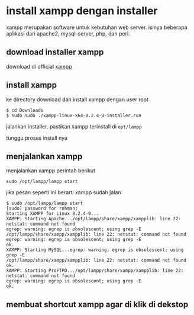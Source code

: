 # install xampp dengan installer
xampp merupakan software untuk kebutuhan web server. isinya beberapa aplikasi
dari apache2, mysql-server, php, dan perl. 

## download installer xampp
download di official [xampp](https://www.apachefriends.org/download.html)

## install xampp
ke directory download dan install xampp dengan user root
```
$ cd Downloads
$ sudo sudo ./xampp-linux-x64-8.2.4-0-installer.run

```
jalankan installer. pastikan xampp terinstall di `opt/lampp`

tunggu proses install nya

## menjalankan xampp

menjalankan xampp perintah berikut
```
sudo /opt/lampp/lampp start
```
jika pesan seperti ini berarti xampp sudah jalan

```
$ sudo /opt/lampp/lampp start
[sudo] password for rohman:
Starting XAMPP for Linux 8.2.4-0...
XAMPP: Starting Apache.../opt/lampp/share/xampp/xampplib: line 22: netstat: command not found
egrep: warning: egrep is obsolescent; using grep -E
/opt/lampp/share/xampp/xampplib: line 22: netstat: command not found
egrep: warning: egrep is obsolescent; using grep -E
ok.
XAMPP: Starting MySQL...egrep: warning: egrep is obsolescent; using grep -E
/opt/lampp/share/xampp/xampplib: line 22: netstat: command not found
ok.
XAMPP: Starting ProFTPD.../opt/lampp/share/xampp/xampplib: line 22: netstat: command not found
egrep: warning: egrep is obsolescent; using grep -E
ok.
```

## membuat shortcut xampp agar di klik di dekstop


